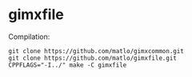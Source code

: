 # gimxfile

Compilation:
```
git clone https://github.com/matlo/gimxcommon.git
git clone https://github.com/matlo/gimxfile.git
CPPFLAGS="-I../" make -C gimxfile
```

